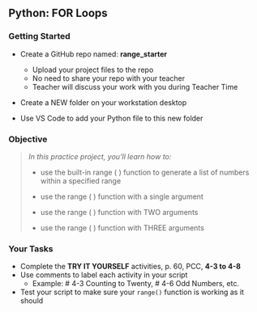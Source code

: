 ## Python: FOR Loops

### Getting Started

- Create a GitHub repo named: **range_starter**
    - Upload your project files to the repo
    - No need to share your repo with your teacher
    - Teacher will discuss your work with you during Teacher  Time

- Create a NEW folder on your workstation desktop
- Use VS Code to add your Python file to this new folder


### Objective

> *In this practice project, you'll learn how to:*
>
> * use the built-in range ( ) function to generate a list of numbers within a specified range
>
> * use the range ( ) function with a single argument
> 
> * use the range ( ) function with TWO arguments
>
> * use the range ( ) function with THREE arguments


### Your Tasks

- Complete the **TRY IT YOURSELF** activities, p. 60, PCC, **4-3 to 4-8**
- Use comments to label each activity in your script
  - Example: # 4-3 Counting to Twenty, # 4-6 Odd Numbers, etc.
- Test your script to make sure your `range()` function is working as it should
